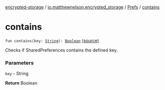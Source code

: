 [encrypted-storage](../../index.md) / [io.matthewnelson.encrypted_storage](../index.md) / [Prefs](index.md) / [contains](./contains.md)

# contains

`fun contains(key: `[`String`](https://kotlinlang.org/api/latest/jvm/stdlib/kotlin/-string/index.html)`): `[`Boolean`](https://kotlinlang.org/api/latest/jvm/stdlib/kotlin/-boolean/index.html) [(source)](https://github.com/05nelsonm/encrypted-storage/blob/master/encrypted-storage/src/main/java/io/matthewnelson/encrypted_storage/Prefs.kt#L124)

Checks if SharedPreferences contains the defined key.

### Parameters

`key` - String

**Return**
Boolean

